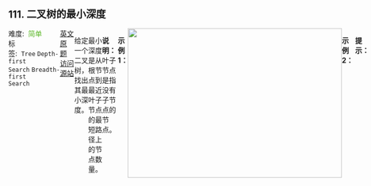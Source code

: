 <div style="font-size: 20px; margin-bottom: 15px; font-weight: bold;">111. 二叉树的最小深度</div>
<div style="display: flex; font-size: 14px; justify-content: space-between;"><div><span style="margin-right: 30px;">难度:&nbsp;&nbsp;<label style="color: rgb(90, 183, 38);">简单</label></span><span style="margin-right: 30px;">标签:&nbsp;&nbsp;<code>Tree</code>&nbsp;<code>Depth-first Search</code>&nbsp;<code>Breadth-first Search</code></span></div><div><span style="margin-right: 15px;"><a href="https://leetcode.com/problems/minimum-depth-of-binary-tree/">英文原题</a></span><span><a href="https://leetcode-cn.com/problems/minimum-depth-of-binary-tree/">访问源站</a></span></div>
<hr style="height: 1px; margin: 1em 0px;" />
<p>给定一个二叉树，找出其最小深度。</p>

<p>最小深度是从根节点到最近叶子节点的最短路径上的节点数量。</p>

<p><strong>说明：</strong>叶子节点是指没有子节点的节点。</p>

<p> </p>

<p><strong>示例 1：</strong></p>
<img alt="" src="https://assets.leetcode.com/uploads/2020/10/12/ex_depth.jpg" style="width: 432px; height: 302px;" />
<pre>
<strong>输入：</strong>root = [3,9,20,null,null,15,7]
<strong>输出：</strong>2
</pre>

<p><strong>示例 2：</strong></p>

<pre>
<strong>输入：</strong>root = [2,null,3,null,4,null,5,null,6]
<strong>输出：</strong>5
</pre>

<p> </p>

<p><strong>提示：</strong></p>

<ul>
	<li>树中节点数的范围在 <code>[0, 10<sup>5</sup>]</code> 内</li>
	<li><code>-1000 &lt;= Node.val &lt;= 1000</code></li>
</ul>

<hr style="height: 1px; margin: 1em 0px;" />
<strong>第1次解答</strong>
```javascript
/**
 * Definition for a binary tree node.
 * function TreeNode(val) {
 *     this.val = val;
 *     this.left = this.right = null;
 * }
 */
/**
 * @param {TreeNode} root
 * @return {number}
 */
var minDepth = function (root) {
  if (root === null) return 0;
  // 如果左子树不为空，右子树为空，则左子树 + 1
  if (root.left !== null && root.right === null) return minDepth(root.left) + 1;
  // 如果左子树为空，右子树不为空，则右子树 + 1
  if (root.left === null && root.right !== null) return minDepth(root.right) + 1;

  // 返回子树里的最短长度，加上根节点
  return Math.min(minDepth(root.left), minDepth(root.right)) + 1;
};
```